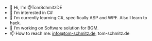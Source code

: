 - 👋 Hi, I’m @TomSchmitzDE
- 👀 I’m interested in C#
- 🌱 I’m currently learning C#, specifically ASP and WPF. Also I learn to hack. 
- 💞️ I’m working on Software solution for BGM.
- 📫 How to reach me: info@tom-schmitz.de, tom-schmitz.de
